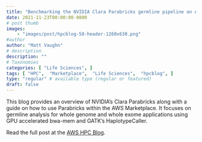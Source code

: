 ```yaml
---
title: "Benchmarking the NVIDIA Clara Parabricks germline pipeline on AWS"
date: 2021-11-23T00:00:00-0800
# post thumb
images:
    - "images/post/hpcblog-50-header-1260x630.png"
#author
author: "Matt Vaughn"
# description
description: ""
# Taxonomies
categories: [ "Life Sciences", ]
tags: [ "HPC",  "Marketplace",  "Life Sciences",  "hpcblog", ]
type: "regular" # available type (regular or featured)
draft: false
---
```


This blog provides an overview of NVIDIA’s Clara Parabricks along with a guide on how to use Parabricks within the AWS Marketplace. It focuses on germline analysis for whole genome and whole exome applications using GPU accelerated bwa-mem and GATK’s HaplotypeCaller.

Read the full post at the [AWS HPC Blog](https://aws.amazon.com/blogs/hpc/benchmarking-the-nvidia-clara-parabricks-germline-pipeline-on-aws/).
